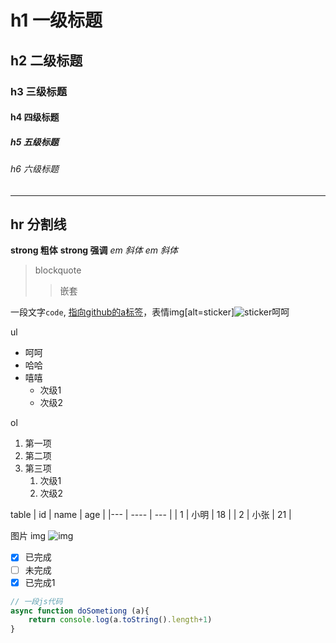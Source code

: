 # h1 一级标题
## h2 二级标题
### h3 三级标题
#### h4 四级标题
##### h5 五级标题
###### h6 六级标题

  
---
hr 分割线
---

**strong 粗体**
__strong 强调__
*em 斜体*
_em 斜体_

> blockquote
> > 嵌套

一段文字`code`, [指向github的a标签](https://github.com)，表情img[alt=sticker]![sticker](aru/1)呵呵

ul
* 呵呵
* 哈哈
* 嘻嘻
    * 次级1
    * 次级2

ol
1. 第一项
2. 第二项
3. 第三项
    1. 次级1
    2. 次级2

table
| id | name | age |
|--- | ---- | --- |
| 1  | 小明  |  18 |
| 2  | 小张  |  21 |

图片 img
![img](https://s2.ax1x.com/2020/01/22/1AD3zn.jpg)


- [x] 已完成
- [ ] 未完成
- [x] 已完成1

```javascript
// 一段js代码
async function doSometiong (a){
    return console.log(a.toString().length+1)
} 
```